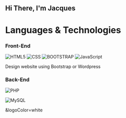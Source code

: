 <h2> Hi There, I'm Jacques </h2>

# Languages & Technologies

### Front-End

![HTML5](https://img.shields.io/badge/-HTML5-000?&logo=HTML5)
![CSS](https://img.shields.io/badge/-CSS-000?&logo=CSS3)
![BOOTSTRAP](https://img.shields.io/badge/-Bootstrap-000?&logo=bootstrap)
![JavaScript](https://img.shields.io/badge/-JavaScript-000?&logo=JavaScript)

<p> Design website using Bootstrap or Wordpress



### Back-End
![PHP](https://img.shields.io/badge/-PHP-000?logo=PHP) </br>

![MySQL](https://img.shields.io/badge/-MySQL-000?&logo=MySQL)

&logoColor=white
